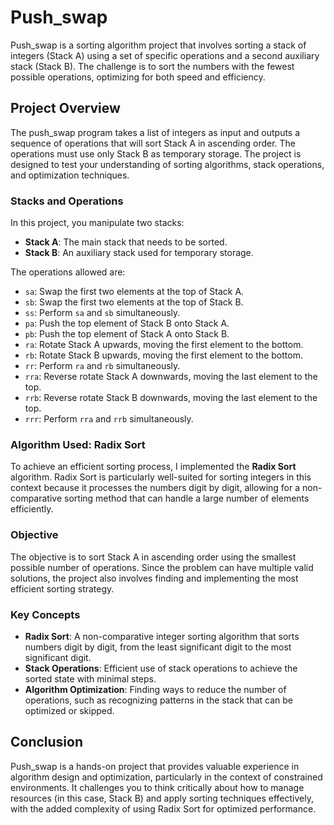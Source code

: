 # Push_swap

Push_swap is a sorting algorithm project that involves sorting a stack of integers (Stack A) using a set of specific operations and a second auxiliary stack (Stack B). The challenge is to sort the numbers with the fewest possible operations, optimizing for both speed and efficiency.

## Project Overview

The push_swap program takes a list of integers as input and outputs a sequence of operations that will sort Stack A in ascending order. The operations must use only Stack B as temporary storage. The project is designed to test your understanding of sorting algorithms, stack operations, and optimization techniques.

### Stacks and Operations

In this project, you manipulate two stacks:

- **Stack A**: The main stack that needs to be sorted.
- **Stack B**: An auxiliary stack used for temporary storage.

The operations allowed are:

- `sa`: Swap the first two elements at the top of Stack A.
- `sb`: Swap the first two elements at the top of Stack B.
- `ss`: Perform `sa` and `sb` simultaneously.
- `pa`: Push the top element of Stack B onto Stack A.
- `pb`: Push the top element of Stack A onto Stack B.
- `ra`: Rotate Stack A upwards, moving the first element to the bottom.
- `rb`: Rotate Stack B upwards, moving the first element to the bottom.
- `rr`: Perform `ra` and `rb` simultaneously.
- `rra`: Reverse rotate Stack A downwards, moving the last element to the top.
- `rrb`: Reverse rotate Stack B downwards, moving the last element to the top.
- `rrr`: Perform `rra` and `rrb` simultaneously.

### Algorithm Used: Radix Sort

To achieve an efficient sorting process, I implemented the **Radix Sort** algorithm. Radix Sort is particularly well-suited for sorting integers in this context because it processes the numbers digit by digit, allowing for a non-comparative sorting method that can handle a large number of elements efficiently.

### Objective

The objective is to sort Stack A in ascending order using the smallest possible number of operations. Since the problem can have multiple valid solutions, the project also involves finding and implementing the most efficient sorting strategy.

### Key Concepts

- **Radix Sort**: A non-comparative integer sorting algorithm that sorts numbers digit by digit, from the least significant digit to the most significant digit.
- **Stack Operations**: Efficient use of stack operations to achieve the sorted state with minimal steps.
- **Algorithm Optimization**: Finding ways to reduce the number of operations, such as recognizing patterns in the stack that can be optimized or skipped.

## Conclusion

Push_swap is a hands-on project that provides valuable experience in algorithm design and optimization, particularly in the context of constrained environments. It challenges you to think critically about how to manage resources (in this case, Stack B) and apply sorting techniques effectively, with the added complexity of using Radix Sort for optimized performance.
